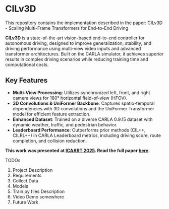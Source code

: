 # CILv3D
This repository contains the implementation described in the paper: CILv3D - Scaling Multi-Frame Transformers for End-to-End Driving

**CILv3D** is a state-of-the-art vision-based end-to-end controller for autonomous driving, designed to improve generalization, stability, and driving performance using multi-view video inputs and advanced transformer architectures. Built on the CARLA simulator, it achieves superior results in complex driving scenarios while reducing training time and computational costs.

## Key Features
- **Multi-View Processing**: Utilizes synchronized left, front, and right camera views for 180° horizontal field-of-view (HFOV).
- **3D Convolutions & UniFormer Backbone**: Captures spatio-temporal dependencies with 3D convolutions and the UniFormer Transformer model for efficient feature extraction.
- **Enhanced Dataset**: Trained on a diverse CARLA 0.9.15 dataset with dynamic weather, traffic, and pedestrian behavior.
- **Leaderboard Performance**: Outperforms prior methods (CIL++, CILRL++) in CARLA Leaderboard metrics, including driving score, route completion, and collision reduction.

**This work was presented at [ICAART 2025](https://icaart.scitevents.org/). Read the full paper [here](...).**

TODOs
1. Project Description
2. Requirements
3. Collect Data
4. Models
5. Train.py files Description
6. Video Demo somewhere
7. Future Work
